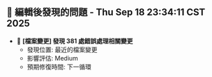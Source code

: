 ## 🚨 編輯後發現的問題 - Thu Sep 18 23:34:11 CST 2025

- 🔄 **[檔案變更] 發現      381 處錯誤處理相關變更**
  - 發現位置: 最近的檔案變更
  - 影響評估: Medium
  - 預期修復時間: 下一循環

